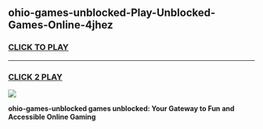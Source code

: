 
## ohio-games-unblocked-Play-Unblocked-Games-Online-4jhez
<h3>
<a href="https://premium76.site?title=ohio-games-unblocked&ref=24A">CLICK TO PLAY</a></h3>
<hr>

<h3>
<a href="https://premium76.site?title=ohio-games-unblocked&ref=24A">CLICK 2 PLAY</a>
  
</h3>

<a href="https://premium76.site?title=ohio-games-unblocked&ref=24A"><img src="https://clearcache.store/games.png"></a>


**ohio-games-unblocked games unblocked: Your Gateway to Fun and Accessible Online Gaming**
